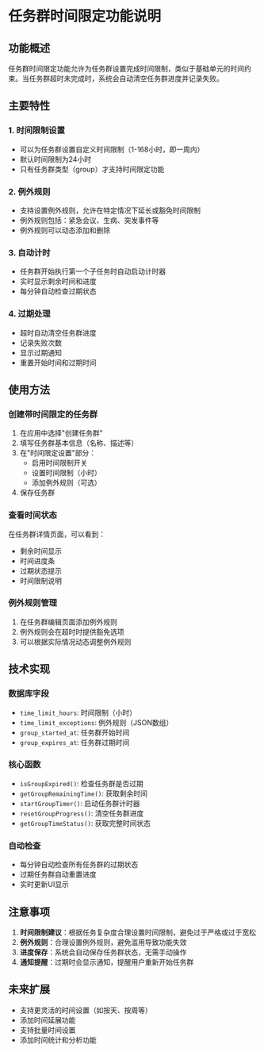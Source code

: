 # 任务群时间限定功能说明

## 功能概述

任务群时间限定功能允许为任务群设置完成时间限制，类似于基础单元的时间约束。当任务群超时未完成时，系统会自动清空任务群进度并记录失败。

## 主要特性

### 1. 时间限制设置
- 可以为任务群设置自定义时间限制（1-168小时，即一周内）
- 默认时间限制为24小时
- 只有任务群类型（group）才支持时间限定功能

### 2. 例外规则
- 支持设置例外规则，允许在特定情况下延长或豁免时间限制
- 例外规则包括：紧急会议、生病、突发事件等
- 例外规则可以动态添加和删除

### 3. 自动计时
- 任务群开始执行第一个子任务时自动启动计时器
- 实时显示剩余时间和进度
- 每分钟自动检查过期状态

### 4. 过期处理
- 超时自动清空任务群进度
- 记录失败次数
- 显示过期通知
- 重置开始时间和过期时间

## 使用方法

### 创建带时间限定的任务群

1. 在应用中选择"创建任务群"
2. 填写任务群基本信息（名称、描述等）
3. 在"时间限定设置"部分：
   - 启用时间限制开关
   - 设置时间限制（小时）
   - 添加例外规则（可选）
4. 保存任务群

### 查看时间状态

在任务群详情页面，可以看到：
- 剩余时间显示
- 时间进度条
- 过期状态提示
- 时间限制说明

### 例外规则管理

1. 在任务群编辑页面添加例外规则
2. 例外规则会在超时时提供豁免选项
3. 可以根据实际情况动态调整例外规则

## 技术实现

### 数据库字段
- `time_limit_hours`: 时间限制（小时）
- `time_limit_exceptions`: 例外规则（JSON数组）
- `group_started_at`: 任务群开始时间
- `group_expires_at`: 任务群过期时间

### 核心函数
- `isGroupExpired()`: 检查任务群是否过期
- `getGroupRemainingTime()`: 获取剩余时间
- `startGroupTimer()`: 启动任务群计时器
- `resetGroupProgress()`: 清空任务群进度
- `getGroupTimeStatus()`: 获取完整时间状态

### 自动检查
- 每分钟自动检查所有任务群的过期状态
- 过期任务群自动重置进度
- 实时更新UI显示

## 注意事项

1. **时间限制建议**：根据任务复杂度合理设置时间限制，避免过于严格或过于宽松
2. **例外规则**：合理设置例外规则，避免滥用导致功能失效
3. **进度保存**：系统会自动保存任务群状态，无需手动操作
4. **通知提醒**：过期时会显示通知，提醒用户重新开始任务群

## 未来扩展

- 支持更灵活的时间设置（如按天、按周等）
- 添加时间延展功能
- 支持批量时间设置
- 添加时间统计和分析功能
